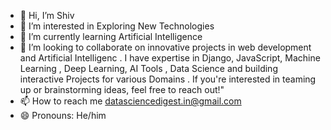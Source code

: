 - 👋 Hi, I’m Shiv
- 👀 I’m interested in Exploring New Technologies
- 🌱 I’m currently learning Artificial Intelligence
- 💞️ I’m looking to collaborate on innovative projects in web development and Artificial Intelligenc . I have expertise in Django, JavaScript, Machine Learning , Deep Learning, AI Tools , Data Science and building interactive Projects for various Domains . If you're interested in teaming up or brainstorming ideas, feel free to reach out!"
- 📫 How to reach me datasciencedigest.in@gmail.com
- 😄 Pronouns: He/him

<!---
DataScienceDigest/DataScienceDigest is a ✨ special ✨ repository because its `README.md` (this file) appears on your GitHub profile.
You can click the Preview link to take a look at your changes.
--->
